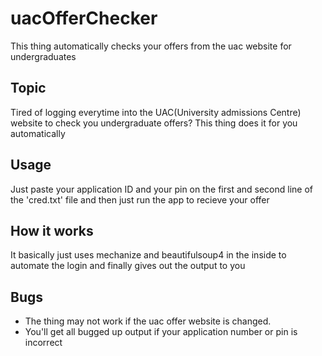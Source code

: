 # uacOfferChecker
This thing automatically checks your offers from the uac website for undergraduates

Topic
----

Tired of logging everytime into the UAC(University admissions Centre) website to check you undergraduate offers?
This thing does it for you automatically

Usage
----

Just paste your application ID and your pin on the first and second line of the 'cred.txt' file and then just run the app to recieve your offer


How it works
-----------

It basically just uses mechanize and beautifulsoup4 in the inside to automate the login and finally gives out the output to you


Bugs
----

- The thing may not work if the uac offer website is changed.
- You'll get all bugged up output if your application number or pin is incorrect

